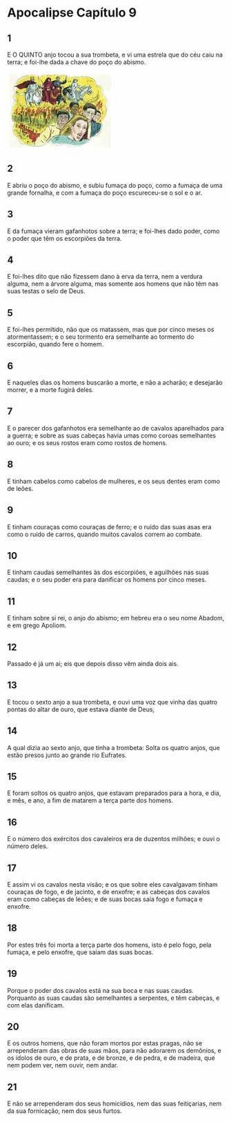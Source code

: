 # Apocalipse Capítulo 9

## 1
E O QUINTO anjo tocou a sua trombeta, e vi uma estrela que do céu caiu na terra; e foi-lhe dada a chave do poço do abismo.

![](../.img/Ap/09/1-0.jpg)

## 2
E abriu o poço do abismo, e subiu fumaça do poço, como a fumaça de uma grande fornalha, e com a fumaça do poço escureceu-se o sol e o ar.

## 3
E da fumaça vieram gafanhotos sobre a terra; e foi-lhes dado poder, como o poder que têm os escorpiões da terra.

## 4
E foi-lhes dito que não fizessem dano à erva da terra, nem a verdura alguma, nem a árvore alguma, mas somente aos homens que não têm nas suas testas o selo de Deus.

## 5
E foi-lhes permitido, não que os matassem, mas que por cinco meses os atormentassem; e o seu tormento era semelhante ao tormento do escorpião, quando fere o homem.

## 6
E naqueles dias os homens buscarão a morte, e não a acharão; e desejarão morrer, e a morte fugirá deles.

## 7
E o parecer dos gafanhotos era semelhante ao de cavalos aparelhados para a guerra; e sobre as suas cabeças havia umas como coroas semelhantes ao ouro; e os seus rostos eram como rostos de homens.

## 8
E tinham cabelos como cabelos de mulheres, e os seus dentes eram como de leões.

## 9
E tinham couraças como couraças de ferro; e o ruído das suas asas era como o ruído de carros, quando muitos cavalos correm ao combate.

## 10
E tinham caudas semelhantes às dos escorpiões, e aguilhões nas suas caudas; e o seu poder era para danificar os homens por cinco meses.

## 11
E tinham sobre si rei, o anjo do abismo; em hebreu era o seu nome Abadom, e em grego Apoliom.

## 12
Passado é já um ai; eis que depois disso vêm ainda dois ais.

## 13
E tocou o sexto anjo a sua trombeta, e ouvi uma voz que vinha das quatro pontas do altar de ouro, que estava diante de Deus,

## 14
A qual dizia ao sexto anjo, que tinha a trombeta: Solta os quatro anjos, que estão presos junto ao grande rio Eufrates.

## 15
E foram soltos os quatro anjos, que estavam preparados para a hora, e dia, e mês, e ano, a fim de matarem a terça parte dos homens.

## 16
E o número dos exércitos dos cavaleiros era de duzentos milhões; e ouvi o número deles.

## 17
E assim vi os cavalos nesta visão; e os que sobre eles cavalgavam tinham couraças de fogo, e de jacinto, e de enxofre; e as cabeças dos cavalos eram como cabeças de leões; e de suas bocas saía fogo e fumaça e enxofre.

## 18
Por estes três foi morta a terça parte dos homens, isto é pelo fogo, pela fumaça, e pelo enxofre, que saíam das suas bocas.

## 19
Porque o poder dos cavalos está na sua boca e nas suas caudas. Porquanto as suas caudas são semelhantes a serpentes, e têm cabeças, e com elas danificam.

## 20
E os outros homens, que não foram mortos por estas pragas, não se arrependeram das obras de suas mãos, para não adorarem os demônios, e os ídolos de ouro, e de prata, e de bronze, e de pedra, e de madeira, que nem podem ver, nem ouvir, nem andar.

## 21
E não se arrependeram dos seus homicídios, nem das suas feitiçarias, nem da sua fornicação, nem dos seus furtos.

